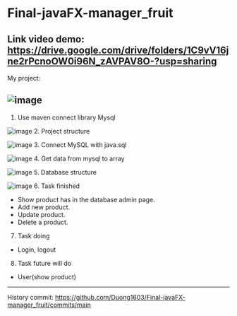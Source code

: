 # Final-javaFX-manager_fruit
Link video demo: 
https://drive.google.com/drive/folders/1C9vV16jne2rPcnoOW0i96N_zAVPAV8O-?usp=sharing
-----------------------------------------------------------------------------------------------------------------------------------------------------------------------------
My project:

![image](https://user-images.githubusercontent.com/100500013/173484735-d9918b73-eb27-4399-83c0-7cf12c74e0c4.png)
----------------------------------------------------------------------------------------------------------------------------------------------------------------------
1. Use maven connect library Mysql

  ![image](https://user-images.githubusercontent.com/100500013/173484089-f1cebe78-6cc0-4240-b076-124d19ad7a6e.png)
2. Project structure

  ![image](https://user-images.githubusercontent.com/100500013/173484026-1a47c878-75cd-4a14-8715-3425c3648716.png)
3. Connect MySQL with java.sql

  ![image](https://user-images.githubusercontent.com/100500013/173484150-1f73e202-c1c3-4c96-9c20-4cdc6647423c.png)
4. Get data from mysql to array

  ![image](https://user-images.githubusercontent.com/100500013/173484361-db1aef61-ffca-44df-9187-efa2bc5ef359.png)
5. Database structure

 ![image](https://user-images.githubusercontent.com/100500013/173481423-cef17f56-0262-4a36-a4d9-b6f05c95158e.png)
6. Task finished
  - Show product has in the database admin page.
  - Add new product.
  - Update product.
  - Delete a product.
7. Task doing
  - Login, logout
8. Task future will do
  - User(show product)
 ----------------------------------------------------------------------------------------------------------------------------------------------------------------------
 History commit: https://github.com/Duong1603/Final-javaFX-manager_fruit/commits/main
